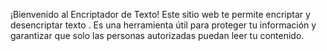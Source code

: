 ¡Bienvenido al Encriptador de Texto! Este sitio web te permite encriptar y desencriptar texto . Es una herramienta útil para proteger tu información y garantizar que solo las personas autorizadas puedan leer tu contenido.
